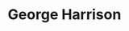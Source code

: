 ---
title: "George Harrison"
summary: "British rock guitarist, singer-songwriter and film producer . Best known as lead guitarist of . By the mid-1960s, he had become an admirer of Indian culture and mysticism, introducing it to the other Beatles. In 1968, he travelled with the other Beatles to Rishikesh, in northern India, to study meditation with . He embraced the Hare Krishna tradition, particularly japa-yoga chanting with beads, and became a lifelong devotee. Inducted into Rock And Roll Hall of Fame in 2004 . In June 1965, he and the other Beatles were appointed Members of the Order of the British Empire . They received their insignia from the Queen at an investiture at Buckingham Palace on 26 October. Married to from 21 January 1966 to 1977. Married to from 2 September 1978 to his death. Father of . Youngest brother of ."
image: "george-harrison.jpg"
apple_music_artist_url: "https://music.apple.com/gb/artist/george-harrison/255233"
wikipedia_url: "none"
---